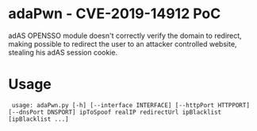 # adaPwn - CVE-2019-14912 PoC

adAS OPENSSO module doesn't correctly verify the domain to redirect, making possible to redirect the user to an attacker controlled website, stealing his adAS session cookie.

# Usage

``
usage: adaPwn.py [-h] [--interface INTERFACE] [--httpPort HTTPPORT]
                 [--dnsPort DNSPORT]
                 ipToSpoof realIP redirectUrl ipBlacklist [ipBlacklist ...]``
